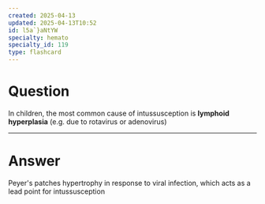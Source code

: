 ```yaml
---
created: 2025-04-13
updated: 2025-04-13T10:52
id: l5a`}aNtYW
specialty: hemato
specialty_id: 119
type: flashcard
---
```


# Question
In children, the most common cause of intussusception is **lymphoid hyperplasia** (e.g. due to rotavirus or adenovirus)

---

# Answer
Peyer's patches hypertrophy in response to viral infection, which acts as a lead point for intussusception